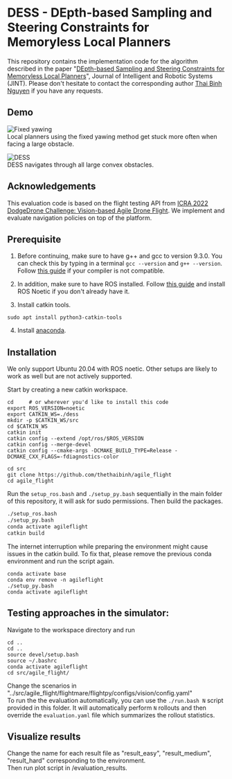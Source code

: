 # DESS - DEpth-based Sampling and Steering Constraints for Memoryless Local Planners

This repository contains the implementation code for the algorithm described in the paper "[DEpth-based Sampling and Steering Constraints for Memoryless Local Planners](https://link.springer.com/article/10.1007/s10846-023-01971-7)", Journal of Intelligent and Robotic Systems (JINT). Please don't hesitate to contact the corresponding author [Thai Binh Nguyen](mailto:thethaibinh@gmail.com) if you have any requests.

## Demo
![Fixed yawing](https://github.com/thethaibinh/agile_flight/blob/master/evaluation_results/fixed_yawing.gif?raw=true)
<br> Local planners using the fixed yawing method get stuck more often when facing a large obstacle.

![DESS](https://github.com/thethaibinh/agile_flight/blob/master/evaluation_results/depth-based_steering.gif?raw=true)
<br> DESS navigates through all large convex obstacles.

## Acknowledgements
This evaluation code is based on the flight testing API from [ICRA 2022 DodgeDrone Challenge: Vision-based Agile Drone Flight](https://github.com/uzh-rpg/agile_flight). We implement and evaluate navigation policies on top of the platform.

## Prerequisite

1. Before continuing, make sure to have g++ and gcc to version 9.3.0. You can check this by typing in a terminal `gcc --version` and `g++ --version`. Follow [this guide](https://linuxize.com/post/how-to-install-gcc-compiler-on-ubuntu-18-04/) if your compiler is not compatible.

2. In addition, make sure to have ROS installed. Follow [this guide](http://wiki.ros.org/noetic/Installation/Ubuntu) and install ROS Noetic if you don't already have it.

3. Install catkin tools.
```
sudo apt install python3-catkin-tools 
```
4. Install [anaconda](https://www.anaconda.com/).

## Installation

We only support Ubuntu 20.04 with ROS noetic. Other setups are likely to work as well but are not actively supported.

Start by creating a new catkin workspace.

```
cd     # or wherever you'd like to install this code
export ROS_VERSION=noetic
export CATKIN_WS=./dess
mkdir -p $CATKIN_WS/src
cd $CATKIN_WS
catkin init
catkin config --extend /opt/ros/$ROS_VERSION
catkin config --merge-devel
catkin config --cmake-args -DCMAKE_BUILD_TYPE=Release -DCMAKE_CXX_FLAGS=-fdiagnostics-color

cd src
git clone https://github.com/thethaibinh/agile_flight
cd agile_flight
```

Run the `setup_ros.bash` and `./setup_py.bash` sequentially in the main folder of this repository, it will ask for sudo permissions. Then build the packages.

```bash
./setup_ros.bash
./setup_py.bash
conda activate agileflight
catkin build
```
The internet interruption while preparing the environment might cause issues in the catkin build. To fix that, please remove the previous conda environment and run the script again.
```
conda activate base
conda env remove -n agileflight
./setup_py.bash
conda activate agileflight
```
## Testing approaches in the simulator:
Navigate to the workspace directory and run
```
cd ..
cd ..
source devel/setup.bash
source ~/.bashrc
conda activate agileflight
cd src/agile_flight/
```
Change the scenarios in "../src/agile_flight/flightmare/flightpy/configs/vision/config.yaml"
<br>To run the the evaluation automatically, you can use the `./run.bash N` script provided in this folder. It will automatically perform `N` rollouts and then override the `evaluation.yaml` file which summarizes the rollout statistics.

## Visualize results
Change the name for each result file as "result_easy", "result_medium", "result_hard" corresponding to the environment.
<br>Then run plot script in /evaluation_results.
